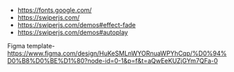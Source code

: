 - https://fonts.google.com/
- https://swiperjs.com/
- https://swiperjs.com/demos#effect-fade
- https://swiperjs.com/demos#autoplay


Figma template- https://www.figma.com/design/HuKeSMLnWYORnuaWPYhCqp/%D0%94%D0%B8%D0%BE%D1%80?node-id=0-1&p=f&t=aQwEeKUZjGYm7QFa-0